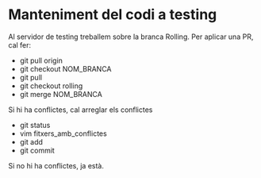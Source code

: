 # Manteniment del codi a testing
Al servidor de testing treballem sobre la branca Rolling. Per aplicar una PR, cal fer:
*  git pull origin
*  git checkout NOM_BRANCA
*  git pull
*  git checkout rolling
*  git merge NOM_BRANCA

Si hi ha conflictes, cal arreglar els conflictes

*  git status
*  vim fitxers_amb_conflictes
*  git add
*  git commit

Si no hi ha conflictes, ja està.
